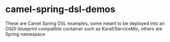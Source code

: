 # camel-spring-dsl-demos

These are Camel Spring DSL examples, some meant to be deployed into an OSGI-blueprint compatible container such as Karaf/ServiceMix, others are Spring namespace
